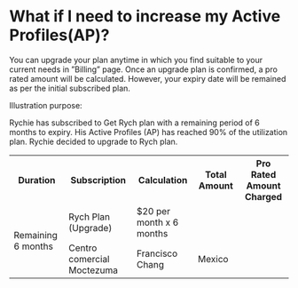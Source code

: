 # What if I need to increase my Active Profiles(AP)?

You can upgrade your plan anytime in which you find suitable to your current needs in ”Billing” page. Once an upgrade plan is confirmed, a pro rated amount will be calculated. However, your expiry date will be remained as per the initial subscribed plan.

Illustration purpose:

Rychie has subscribed to Get Rych plan with a remaining period of 6 months to expiry. His Active Profiles (AP) has reached 90% of the utilization plan. Rychie decided to upgrade to Rych plan.

<table>
  <tr>
    <th>Duration</th>
    <th>Subscription</th>
    <th>Calculation</th>
    <th>Total Amount</th>
    <th>Pro Rated Amount Charged</th>
  </tr>
  <tr>
    <td rowspan="2">Remaining 6 months</td>
    <td>Rych Plan (Upgrade)</td>
    <td>$20 per month x 6 months</td>
    <td>
  </tr>
  <tr>
    <td>Centro comercial Moctezuma</td>
    <td>Francisco Chang</td>
    <td>Mexico</td>
  </tr>
</table>
